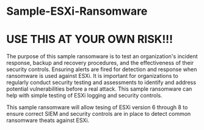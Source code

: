 # Sample-ESXi-Ransomware
# USE THIS AT YOUR OWN RISK!!!
The purpose of this sample ransomware is to test an organization's incident response, backup and recovery procedures, and the effectiveness of their security controls. Ensuring alerts are fired for detection and response when ransomware is used against ESXi. It is important for organizations to regularly conduct security testing and assessments to identify and address potential vulnerabilities before a real attack. This sample ransomware can help with simple testing of ESXi logging and security controls.

This sample ransomware will allow tesing of ESXi version 6 through 8 to ensure correct SIEM and security controls are in place to detect common ransomware theats against ESXi.


